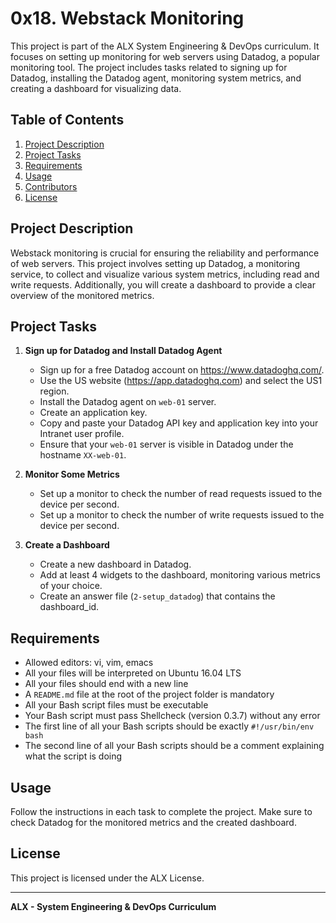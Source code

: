 # 0x18. Webstack Monitoring

This project is part of the ALX System Engineering & DevOps curriculum. It focuses on setting up monitoring for web servers using Datadog, a popular monitoring tool. The project includes tasks related to signing up for Datadog, installing the Datadog agent, monitoring system metrics, and creating a dashboard for visualizing data.

## Table of Contents

1. [Project Description](#project-description)
2. [Project Tasks](#project-tasks)
3. [Requirements](#requirements)
4. [Usage](#usage)
5. [Contributors](#contributors)
6. [License](#license)

## Project Description

Webstack monitoring is crucial for ensuring the reliability and performance of web servers. This project involves setting up Datadog, a monitoring service, to collect and visualize various system metrics, including read and write requests. Additionally, you will create a dashboard to provide a clear overview of the monitored metrics.

## Project Tasks

1. **Sign up for Datadog and Install Datadog Agent**
   - Sign up for a free Datadog account on https://www.datadoghq.com/.
   - Use the US website (https://app.datadoghq.com) and select the US1 region.
   - Install the Datadog agent on `web-01` server.
   - Create an application key.
   - Copy and paste your Datadog API key and application key into your Intranet user profile.
   - Ensure that your `web-01` server is visible in Datadog under the hostname `XX-web-01`.

2. **Monitor Some Metrics**
   - Set up a monitor to check the number of read requests issued to the device per second.
   - Set up a monitor to check the number of write requests issued to the device per second.

3. **Create a Dashboard**
   - Create a new dashboard in Datadog.
   - Add at least 4 widgets to the dashboard, monitoring various metrics of your choice.
   - Create an answer file (`2-setup_datadog`) that contains the dashboard_id.

## Requirements

- Allowed editors: vi, vim, emacs
- All your files will be interpreted on Ubuntu 16.04 LTS
- All your files should end with a new line
- A `README.md` file at the root of the project folder is mandatory
- All your Bash script files must be executable
- Your Bash script must pass Shellcheck (version 0.3.7) without any error
- The first line of all your Bash scripts should be exactly `#!/usr/bin/env bash`
- The second line of all your Bash scripts should be a comment explaining what the script is doing

## Usage

Follow the instructions in each task to complete the project. Make sure to check Datadog for the monitored metrics and the created dashboard.


## License

This project is licensed under the ALX License.

---

**ALX - System Engineering & DevOps Curriculum**

